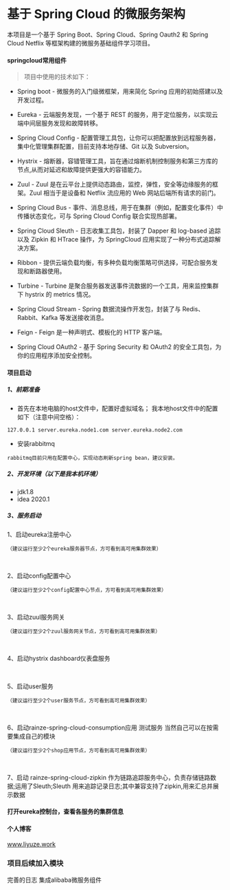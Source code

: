 # 基于 Spring Cloud 的微服务架构

本项目是一个基于 Spring Boot、Spring Cloud、Spring Oauth2 和 Spring Cloud Netflix 等框架构建的微服务基础组件学习项目。
#### springcloud常用组件
> 项目中使用的技术如下：
>
* Spring boot - 微服务的入门级微框架，用来简化 Spring 应用的初始搭建以及开发过程。

* Eureka - 云端服务发现，一个基于 REST 的服务，用于定位服务，以实现云端中间层服务发现和故障转移。

* Spring Cloud Config - 配置管理工具包，让你可以把配置放到远程服务器，集中化管理集群配置，目前支持本地存储、Git 以及 Subversion。

* Hystrix - 熔断器，容错管理工具，旨在通过熔断机制控制服务和第三方库的节点,从而对延迟和故障提供更强大的容错能力。

* Zuul - Zuul 是在云平台上提供动态路由，监控，弹性，安全等边缘服务的框架。Zuul 相当于是设备和 Netflix 流应用的 Web 网站后端所有请求的前门。

* Spring Cloud Bus - 事件、消息总线，用于在集群（例如，配置变化事件）中传播状态变化，可与 Spring Cloud Config 联合实现热部署。

* Spring Cloud Sleuth - 日志收集工具包，封装了 Dapper 和 log-based 追踪以及 Zipkin 和 HTrace 操作，为 SpringCloud 应用实现了一种分布式追踪解决方案。

* Ribbon - 提供云端负载均衡，有多种负载均衡策略可供选择，可配合服务发现和断路器使用。

* Turbine - Turbine 是聚合服务器发送事件流数据的一个工具，用来监控集群下 hystrix 的 metrics 情况。

* Spring Cloud Stream - Spring 数据流操作开发包，封装了与 Redis、Rabbit、Kafka 等发送接收消息。

* Feign - Feign 是一种声明式、模板化的 HTTP 客户端。

* Spring Cloud OAuth2 - 基于 Spring Security 和 OAuth2 的安全工具包，为你的应用程序添加安全控制。

#### 项目启动 
##### 1、前期准备
- 首先在本地电脑的host文件中，配置好虚拟域名；
  我本地host文件中的配置如下（注意中间空格）：
```
127.0.0.1 server.eureka.node1.com server.eureka.node2.com
```
- 安装rabbitmq
```
rabbitmq目前只用在配置中心，实现动态刷新spring bean，建议安装。
```

##### 2、开发环境（以下是我本机环境）

- jdk1.8
- idea 2020.1

##### 3、服务启动
1、启动eureka注册中心 
```
（建议运行至少2个eureka服务器节点，方可看到高可用集群效果）
```
<br/>

2、启动config配置中心
```
（建议运行至少2个config配置中心节点，方可看到高可用集群效果）
```
<br/>

3、启动zuul服务网关
```
（建议运行至少2个zuul服务网关节点，方可看到高可用集群效果）
```
<br/>

4、启动hystrix dashboard仪表盘服务

<br/>

5、启动user服务
```
（建议运行至少2个user服务节点，方可看到高可用集群效果）
```
<br/>

6、启动rainze-spring-cloud-consumption应用 测试服务 当然自己可以在按需要集成自己的模块
```
（建议运行至少2个shop应用节点，方可看到高可用集群效果）
```
<br/>

7、启动 rainze-spring-cloud-zipkin 作为链路追踪服务中心，负责存储链路数据;运用了Sleuth;Sleuth 用来追踪记录日志;其中兼容支持了zipkin,用来汇总并展示数据

#### 打开eureka控制台，查看各服务的集群信息

#### 个人博客
www.liyuze.work

### 项目后续加入模块
 完善的日志
 集成alibaba微服务组件
